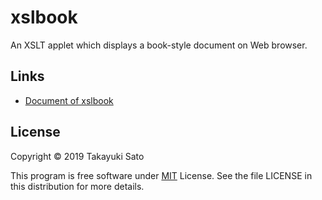 # xslbook

An XSLT applet which displays a book-style document on Web browser.

## Links

* [Document of xslbook](https://xslet.github.io/xslbook/index.html)

## License

Copyright &copy; 2019 Takayuki Sato

This program is free software under [MIT](https://opensource.org/licenses/MIT) License.
See the file LICENSE in this distribution for more details.
